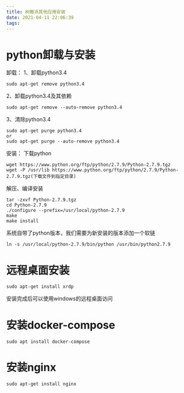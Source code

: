 ```yaml
---
title: 树莓派其他应用安装
date: 2021-04-11 22:06:39
tags:
---
```


# python卸载与安装

卸载：
1、卸载python3.4
```
sudo apt-get remove python3.4
```

2、卸载python3.4及其依赖
```
sudo apt-get remove --auto-remove python3.4
```

3、清除python3.4

```
sudo apt-get purge python3.4
or
sudo apt-get purge --auto-remove python3.4
```

安装：
下载python
```
wget https://www.python.org/ftp/python/2.7.9/Python-2.7.9.tgz
wget -P /usr/lib https://www.python.org/ftp/python/2.7.9/Python-2.7.9.tgz(下载文件到指定目录)
```
解压、编译安装
```
tar -zxvf Python-2.7.9.tgz
cd Python-2.7.9
./configure --prefix=/usr/local/python-2.7.9
make
make install
```
系统自带了python版本，我们需要为新安装的版本添加一个软链
```
ln -s /usr/local/python-2.7.9/bin/python /usr/bin/python2.7.9
```

# 远程桌面安装

```
sudo apt-get install xrdp
```

安装完成后可以使用windows的远程桌面访问


# 安装docker-compose

```
sudo apt install docker-compose
```

# 安装nginx
```
sudo apt-get install nginx
```